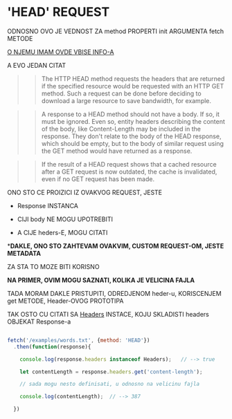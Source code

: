 # 'HEAD' REQUEST

ODNOSNO OVO JE VEDNOST ZA method PROPERTI init ARGUMENTA fetch METODE

[O NJEMU IMAM OVDE VBISE INFO-A](https://developer.mozilla.org/en-US/docs/Web/HTTP/Methods/HEAD)

A EVO JEDAN CITAT

>> The HTTP HEAD method requests the headers that are returned if the specified resource would be requested with an HTTP GET method. Such a request can be done before deciding to download a large resource to save bandwidth, for example.

>> A response to a HEAD method should not have a body. If so, it must be ignored. Even so, entity headers describing the content of the body, like Content-Length may be included in the response. They don't relate to the body of the HEAD response, which should be empty, but to the body of similar request using the GET method would have returned as a response.

>> If the result of a HEAD request shows that a cached resource after a GET request is now outdated, the cache is invalidated, even if no GET request has been made.

ONO STO CE PROIZICI IZ OVAKVOG REQUEST, JESTE

- Response INSTANCA

- CIJI body NE MOGU UPOTREBITI

- A CIJE heders-E, MOGU CITATI

***DAKLE, ONO STO ZAHTEVAM OVAKVIM, CUSTOM REQUEST-OM, JESTE METADATA**

ZA STA TO MOZE BITI KORISNO

**NA PRIMER, OVIM MOGU SAZNATI, KOLIKA JE VELICINA FAJLA**

TADA MORAM DAKLE PRISTUPITI, ODREDJENOM heder-u, KORISCENJEM get METODE, Header-OVOG PROTOTIPA

TAK OSTO CU CITATI SA [Headers](https://developer.mozilla.org/en-US/docs/Web/API/Headers#Methods) INSTACE, KOJU SKLADISTI headers OBJEKAT Response-a

```javascript

fetch('/examples/words.txt', {method: 'HEAD'})
  .then(function(response){

    console.log(response.headers instanceof Headers);   // --> true

    let contentLength = response.headers.get('content-length');

    // sada mogu nesto definisati, u odnosno na velicinu fajla

    console.log(contentLength);  // --> 387

  })

```

